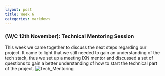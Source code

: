 ```yaml
---
layout: post
title: Week 6
categories: markdown
---
```


### (W/C 12th November): Technical Mentoring Session ###

This week we came together to discuss the next steps regarding our project. It came to light that we still needed to gain an understanding of the tech stack, thus we set up a meeting IXN mentor and discussed a set of questions to gain a better understanding of how to start the technical part of the project.
![Tech_Mentoring](/2023/group43/assets/images/blogs/Tech_mentoring.png)